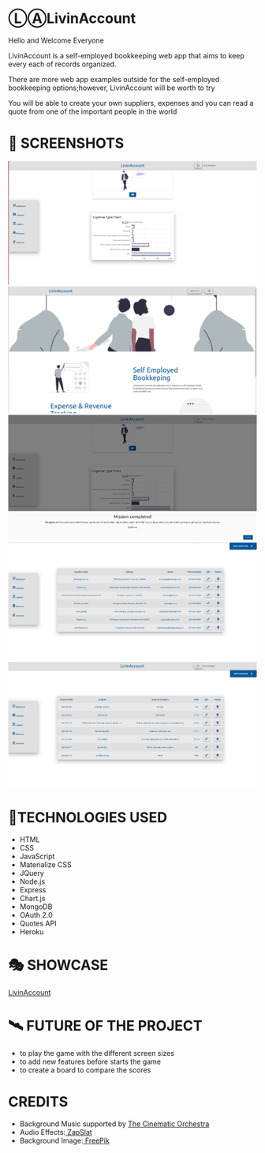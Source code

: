 # ⓁⒶLivinAccount 

<p>Hello and Welcome Everyone</p>

<p>LivinAccount is a self-employed bookkeeping web app that aims to keep every each of records organized.</p>

<p>There are more web app examples outside for the self-employed bookkeeping options;however, LivinAccount will be worth to try</p>

<p>You will be able to create your own suppliers, expenses and you can read a quote from one of the important people in the world</p>

# 🤳 SCREENSHOTS

<img src="ReadMe_images/userPage.png">
<img src="ReadMe_images/landing_page.png">
<img src="ReadMe_images/quoteAPI.png">
<img src="ReadMe_images/supplier_page.png">
<img src="ReadMe_images/expenses_page.png">


# 🤖TECHNOLOGIES USED

- HTML
- CSS
- JavaScript
- Materialize CSS
- JQuery
- Node.js
- Express
- Chart.js
- MongoDB
- OAuth 2.0
- Quotes API
- Heroku

# 🎭 SHOWCASE

<a href="#" target="_blank">LivinAccount</a>


# 🛰 FUTURE OF THE PROJECT

- to play the game with the different screen sizes
- to add new features before starts the game
- to create a board to compare the scores

# CREDITS

<ul>
<li>Background Music supported by <a href="https://en.wikipedia.org/wiki/The_Cinematic_Orchestra">The Cinematic Orchestra</a></li>
<li>Audio Effects:<a href="https://www.zapsplat.com/"> ZapSlat</a></li>
<li>Background Image:<a href="https://www.freepik.com/"> FreePik</a></li>
</ul>